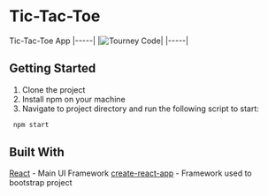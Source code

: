 # Tic-Tac-Toe

Tic-Tac-Toe App
|-----|
|![Tourney Code](assets/screenshots/landing_page.png)|
|-----|
## Getting Started

1. Clone the project
2. Install npm on your machine
3. Navigate to project directory and run the following script to start:
```bash
 npm start
 ```

## Built With

[React](https://reactjs.org/) - Main UI Framework
[create-react-app](https://create-react-app.dev/) - Framework used to bootstrap project